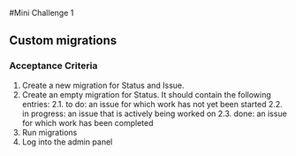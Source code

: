 #Mini Challenge 1

## Custom migrations
### Acceptance Criteria
1. Create a new migration for Status and Issue.
2. Create an empty migration for Status. It should contain the following entries:
2.1. to do: an issue for which work has not yet been started
2.2. in progress: an issue that is actively being worked on
2.3. done: an issue for which work has been completed
3. Run migrations
4. Log into the admin panel 